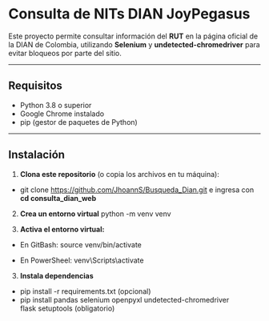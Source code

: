 # Consulta de NITs DIAN JoyPegasus

Este proyecto permite consultar información del **RUT** en la página oficial de la DIAN de Colombia, utilizando **Selenium** y **undetected-chromedriver** para evitar bloqueos por parte del sitio.

---

## Requisitos

- Python 3.8 o superior
- Google Chrome instalado
- pip (gestor de paquetes de Python)

---

## Instalación

1. **Clona este repositorio** (o copia los archivos en tu máquina):

- git clone https://github.com/JhoannS/Busqueda_Dian.git e ingresa con **cd consulta_dian_web**

2. **Crea un entorno virtual** 
python -m venv venv

3. **Activa el entorno virtual:**

- En GitBash: source venv/bin/activate 

- En PowerSheel: venv\Scripts\activate

3. **Instala dependencias**
- pip install -r requirements.txt (opcional)
- pip install pandas selenium openpyxl undetected-chromedriver flask setuptools (obligatorio)
